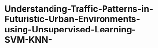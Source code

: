 # Understanding-Traffic-Patterns-in-Futuristic-Urban-Environments-using-Unsupervised-Learning-SVM-KNN-